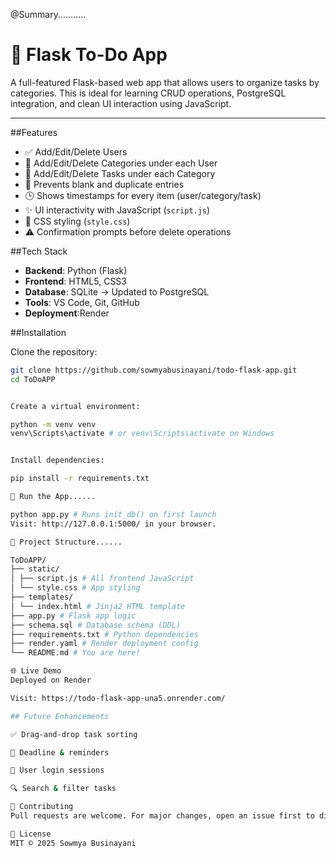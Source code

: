 @Summary...........

# 📝 Flask To-Do App

A full-featured Flask-based web app that allows users to organize tasks by categories. This is ideal for learning CRUD operations, PostgreSQL integration, and clean UI interaction using JavaScript.

---
##Features

- ✅ Add/Edit/Delete Users
- 📂 Add/Edit/Delete Categories under each User
- 📌 Add/Edit/Delete Tasks under each Category
- 🧠 Prevents blank and duplicate entries
- 🕒 Shows timestamps for every item (user/category/task)
- ✨ UI interactivity with JavaScript (`script.js`)
- 🎨 CSS styling (`style.css`)
- ⚠️ Confirmation prompts before delete operations

##Tech Stack

- **Backend**: Python (Flask)
- **Frontend**: HTML5, CSS3
- **Database**: SQLite -> Updated to PostgreSQL
- **Tools**: VS Code, Git, GitHub
- **Deployment**:Render

##Installation

Clone the repository:

```bash
git clone https://github.com/sowmyabusinayani/todo-flask-app.git
cd ToDoAPP


Create a virtual environment:

python -m venv venv
venv\Scripts\activate # or venv\Scripts\activate on Windows


Install dependencies:

pip install -r requirements.txt

🚀 Run the App......

python app.py # Runs init_db() on first launch
Visit: http://127.0.0.1:5000/ in your browser.

📂 Project Structure......

ToDoAPP/
├── static/
│ ├── script.js # All frontend JavaScript
│ └── style.css # App styling
├── templates/
│ └── index.html # Jinja2 HTML template
├── app.py # Flask app logic
├── schema.sql # Database schema (DDL)
├── requirements.txt # Python dependencies
├── render.yaml # Render deployment config
└── README.md # You are here!

🌐 Live Demo
Deployed on Render

Visit: https://todo-flask-app-una5.onrender.com/

## Future Enhancements

✅ Drag-and-drop task sorting

📆 Deadline & reminders

👤 User login sessions

🔍 Search & filter tasks

🤝 Contributing
Pull requests are welcome. For major changes, open an issue first to discuss.

📜 License
MIT © 2025 Sowmya Businayani